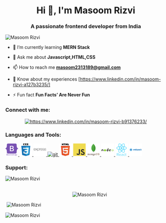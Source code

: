 <h1 align="center">Hi 👋, I'm Masoom Rizvi</h1>
<h3 align="center">A passionate frontend developer from India</h3>

<p align="left"> <img src="https://komarev.com/ghpvc/?username=masoom2313189&label=Profile%20views&color=0e75b6&style=flat" alt="Masoom Rizvi" /> </p>

- 🌱 I’m currently learning **MERN Stack**

- 💬 Ask me about **Javascript,HTML,CSS**

- 📫 How to reach me **masoom2313189@gmail.com**

- 📄 Know about my experiences [https://www.linkedin.com/in/masoom-rizvi-a127b3235/]
- ⚡ Fun fact **Fun Facts’ Are Never Fun**

<h3 align="left">Connect with me:</h3>
<p align="center">
<a href="https://www.linkedin.com/in/masoom-rizvi-a127b3235/" target="_blank"><img align="center" src="https://raw.githubusercontent.com/rahuldkjain/github-profile-readme-generator/master/src/images/icons/Social/linked-in-alt.svg" alt="https://www.linkedin.com/in/masoom-rizvi-b91376233/" height="30" width="40" /></a>
</p>

<h3 align="left">Languages and Tools:</h3>
<p align="left"> <a href="https://getbootstrap.com" target="_blank" rel="noreferrer"> <img src="https://raw.githubusercontent.com/devicons/devicon/master/icons/bootstrap/bootstrap-plain-wordmark.svg" alt="bootstrap" width="40" height="40"/> </a> <a href="https://www.w3schools.com/css/" target="_blank" rel="noreferrer"> <img src="https://raw.githubusercontent.com/devicons/devicon/master/icons/css3/css3-original-wordmark.svg" alt="css3" width="40" height="40"/> </a> <a href="https://expressjs.com" target="_blank" rel="noreferrer"> <img src="https://raw.githubusercontent.com/devicons/devicon/master/icons/express/express-original-wordmark.svg" alt="express" width="40" height="40"/> </a> <a href="https://git-scm.com/" target="_blank" rel="noreferrer"> <img src="https://www.vectorlogo.zone/logos/git-scm/git-scm-icon.svg" alt="git" width="40" height="40"/> </a> <a href="https://www.w3.org/html/" target="_blank" rel="noreferrer"> <img src="https://raw.githubusercontent.com/devicons/devicon/master/icons/html5/html5-original-wordmark.svg" alt="html5" width="40" height="40"/> </a> <a href="https://developer.mozilla.org/en-US/docs/Web/JavaScript" target="_blank" rel="noreferrer"> <img src="https://raw.githubusercontent.com/devicons/devicon/master/icons/javascript/javascript-original.svg" alt="javascript" width="40" height="40"/> </a> <a href="https://www.mongodb.com/" target="_blank" rel="noreferrer"> <img src="https://raw.githubusercontent.com/devicons/devicon/master/icons/mongodb/mongodb-original-wordmark.svg" alt="mongodb" width="40" height="40"/> </a> <a href="https://nodejs.org" target="_blank" rel="noreferrer"> <img src="https://raw.githubusercontent.com/devicons/devicon/master/icons/nodejs/nodejs-original-wordmark.svg" alt="nodejs" width="40" height="40"/> </a> <a href="https://reactjs.org/" target="_blank" rel="noreferrer"> <img src="https://raw.githubusercontent.com/devicons/devicon/master/icons/react/react-original-wordmark.svg" alt="react" width="40" height="40"/> </a> <a href="https://webpack.js.org" target="_blank" rel="noreferrer"> <img src="https://raw.githubusercontent.com/devicons/devicon/d00d0969292a6569d45b06d3f350f463a0107b0d/icons/webpack/webpack-original-wordmark.svg" alt="webpack" width="40" height="40"/> </a> </p>

<h3 align="left">Support:</h3>
<p><a href="https://www.buymeacoffee.com/masoom2313189"> <img align="left" src="https://cdn.buymeacoffee.com/buttons/v2/default-yellow.png" height="50" width="210" alt="Masoom Rizvi" /></a></p><br><br>

<p><img align="center" src="https://github-readme-stats.vercel.app/api/top-langs?username=masoom2313189&show_icons=true&locale=en&layout=compact" alt="Masoom Rizvi" /></p>

<p>&nbsp;<img align="center" src="https://github-readme-stats.vercel.app/api?username=masoom2313189&show_icons=true&locale=en" alt="Masoom Rizvi" /></p>

<p><img align="center" src="https://github-readme-streak-stats.herokuapp.com/?user=masoom2313189&" alt="Masoom Rizvi" /></p>
